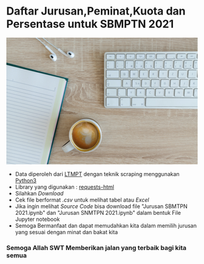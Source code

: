 # Daftar Jurusan,Peminat,Kuota dan Persentase untuk SBMPTN 2021

![Gambar dari unsplash](gambar.jpg "Gambar Hanya Pemanis")

* Data diperoleh dari [LTMPT](https://ltmpt.ac.id) dengan teknik scraping menggunakan [Python3](https://www.python.org/)<br>
* Library yang digunakan : [requests-html](https://pypi.org/project/requests-html/)
* Silahkan *Download*
* Cek file berformat *.csv* untuk melihat tabel atau *Excel*
* Jika ingin melihat <em>Source Code</em> bisa download file "Jurusan SBMTPN 2021.ipynb" dan "Jurusan SNMTPN 2021.ipynb" dalam bentuk File Jupyter notebook
* Semoga Bermanfaat dan dapat memudahkan kita dalam memilih jurusan yang sesuai dengan minat dan bakat kita<br>

### Semoga Allah SWT Memberikan jalan yang terbaik bagi kita semua
